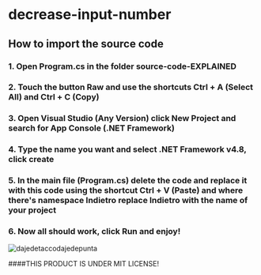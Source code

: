 # decrease-input-number
## How to import the source code
### 1. Open Program.cs in the folder source-code-EXPLAINED
### 2. Touch the button Raw and use the shortcuts Ctrl + A (Select All) and Ctrl + C (Copy)
### 3. Open Visual Studio (Any Version) click New Project and search for App Console (.NET Framework)
### 4. Type the name you want and select .NET Framework v4.8, click create
### 5. In the main file (Program.cs) delete the code and replace it with this code using the shortcut Ctrl + V (Paste) and where there's namespace Indietro replace                      Indietro with the name of your project
### 6. Now all should work, click Run and enjoy!
![dajedetaccodajedepunta](https://www.accademiapnl.com/wp-content/uploads/2018/10/cosa-e-la-programmazione-neuro-linguistica.jpg)


####THIS PRODUCT IS UNDER MIT LICENSE!
